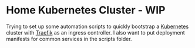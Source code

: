 # Home Kubernetes Cluster - WIP

Trying to set up some automation scripts to quickly bootstrap a [Kubernetes](https://github.com/kubernetes/kubernetes) cluster with [Traefik](https://github.com/containous/traefik) as an ingress controller. I also want to put deployment manifests for common services in the scripts folder.